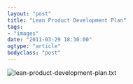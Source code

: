 ```yaml
---
layout: "post"
title: "Lean Product Development Plan"
tags: 
- "images"
date: "2011-03-29 18:30:00"
ogtype: "article"
bodyclass: "post"
---
```


![lean-product-development-plan.txt](http://cdn.rogerstringer.com/wp-content/uploads/2011/03/Lean-Product-Dev.jpg)